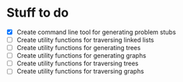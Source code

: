 # Stuff to do

- [x] Create command line tool for generating problem stubs 
- [ ] Create utility functions for traversing linked lists
- [ ] Create utility functions for generating trees
- [ ] Create utility functions for generating graphs
- [ ] Create utility functions for traversing trees
- [ ] Create utility functions for traversing graphs
